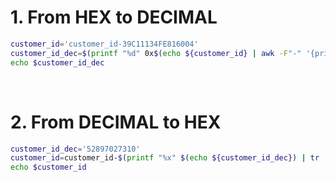 # 1. From HEX to DECIMAL
```bash
customer_id='customer_id-39C11134FE816004'
customer_id_dec=$(printf "%d" 0x$(echo ${customer_id} | awk -F"-" '{print $2}'))
echo $customer_id_dec
```

<br>

# 2. From DECIMAL to HEX
```bash
customer_id_dec='52897027310'
customer_id=customer_id-$(printf "%x" $(echo ${customer_id_dec}) | tr '[:lower:]' '[:upper:]')
echo $customer_id
```
